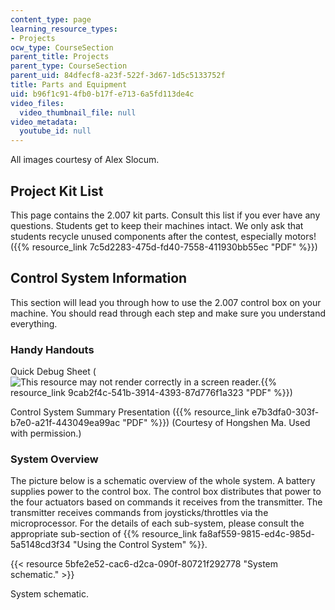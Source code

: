 ```yaml
---
content_type: page
learning_resource_types:
- Projects
ocw_type: CourseSection
parent_title: Projects
parent_type: CourseSection
parent_uid: 84dfecf8-a23f-522f-3d67-1d5c5133752f
title: Parts and Equipment
uid: b96f1c91-4fb0-b17f-e713-6a5fd113de4c
video_files:
  video_thumbnail_file: null
video_metadata:
  youtube_id: null
---
```


All images courtesy of Alex Slocum.

Project Kit List
----------------

This page contains the 2.007 kit parts. Consult this list if you ever have any questions. Students get to keep their machines intact. We only ask that students recycle unused components after the contest, especially motors! ({{% resource_link 7c5d2283-475d-fd40-7558-411930bb55ec "PDF" %}})

Control System Information
--------------------------

This section will lead you through how to use the 2.007 control box on your machine. You should read through each step and make sure you understand everything.

### Handy Handouts

Quick Debug Sheet (![This resource may not render correctly in a screen reader.](/images/inacessible.gif){{% resource_link 9cab2f4c-541b-3914-4393-87d776f1a323 "PDF" %}})

Control System Summary Presentation ({{% resource_link e7b3dfa0-303f-b7e0-a21f-443049ea99ac "PDF" %}}) (Courtesy of Hongshen Ma. Used with permission.)

### System Overview

The picture below is a schematic overview of the whole system. A battery supplies power to the control box. The control box distributes that power to the four actuators based on commands it receives from the transmitter. The transmitter receives commands from joysticks/throttles via the microprocessor. For the details of each sub-system, please consult the appropriate sub-section of {{% resource_link fa8af559-9815-ed4c-985d-5a5148cd3f34 "Using the Control System" %}}.

{{< resource 5bfe2e52-cac6-d2ca-090f-80721f292778 "System schematic." >}}

System schematic.